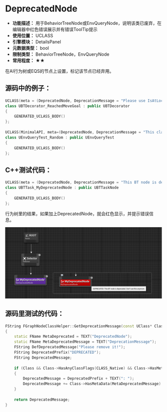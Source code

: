 ﻿# DeprecatedNode

- **功能描述：** 用于BehaviorTreeNode或EnvQueryNode，说明该类已废弃，在编辑器中红色错误展示并有错误ToolTip提示
- **使用位置：** UCLASS
- **引擎模块：** DetailsPanel
- **元数据类型：** bool
- **限制类型：** BehaviorTreeNode，EnvQueryNode
- **常用程度：** ★★

在AI行为树或EQS的节点上设置，标记该节点已经弃用。

## 源码中的例子：

```cpp
UCLASS(meta = (DeprecatedNode, DeprecationMessage = "Please use IsAtLocation decorator instead."), MinimalAPI)
class UBTDecorator_ReachedMoveGoal : public UBTDecorator
{
	GENERATED_UCLASS_BODY()
};

UCLASS(MinimalAPI, meta=(DeprecatedNode, DeprecationMessage = "This class is now deprecated, please use RunMode supporting random results instead."))
class UEnvQueryTest_Random : public UEnvQueryTest
{
	GENERATED_UCLASS_BODY()
};
```

## C++测试代码：

```cpp
UCLASS(meta = (DeprecatedNode, DeprecationMessage = "This BT node is deprecated. Don't use this anymore."), MinimalAPI)
class UBTTask_MyDeprecatedNode : public UBTTaskNode
{
	GENERATED_UCLASS_BODY()
};
```

行为树里的结果，如果加上DeprecatedNode，就会红色显示，并提示错误信息。

![Untitled](Untitled.png)

## 源码里测试的代码：

```cpp
FString FGraphNodeClassHelper::GetDeprecationMessage(const UClass* Class)
{
	static FName MetaDeprecated = TEXT("DeprecatedNode");
	static FName MetaDeprecatedMessage = TEXT("DeprecationMessage");
	FString DefDeprecatedMessage("Please remove it!");
	FString DeprecatedPrefix("DEPRECATED");
	FString DeprecatedMessage;

	if (Class && Class->HasAnyClassFlags(CLASS_Native) && Class->HasMetaData(MetaDeprecated))
	{
		DeprecatedMessage = DeprecatedPrefix + TEXT(": ");
		DeprecatedMessage += Class->HasMetaData(MetaDeprecatedMessage) ? Class->GetMetaData(MetaDeprecatedMessage) : DefDeprecatedMessage;
	}

	return DeprecatedMessage;
}
```